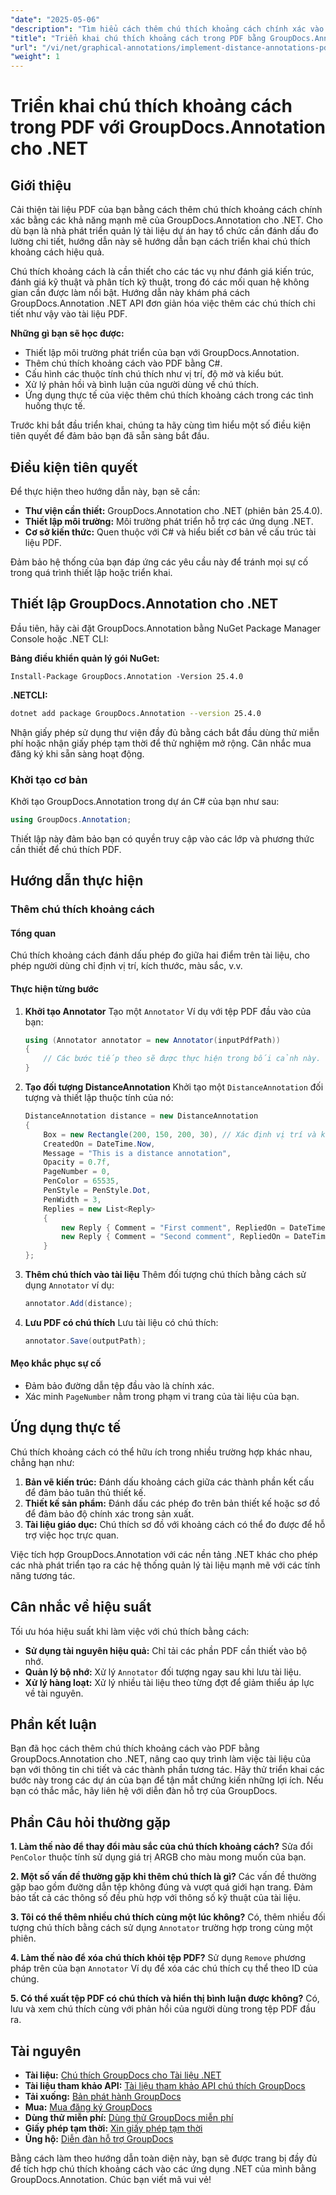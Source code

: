 ```yaml
---
"date": "2025-05-06"
"description": "Tìm hiểu cách thêm chú thích khoảng cách chính xác vào tài liệu PDF của bạn bằng GroupDocs.Annotation cho .NET. Hướng dẫn này bao gồm thiết lập, cấu hình và ứng dụng thực tế."
"title": "Triển khai chú thích khoảng cách trong PDF bằng GroupDocs.Annotation cho .NET"
"url": "/vi/net/graphical-annotations/implement-distance-annotations-pdfs-groupdocs-dotnet/"
"weight": 1
---
```


# Triển khai chú thích khoảng cách trong PDF với GroupDocs.Annotation cho .NET

## Giới thiệu

Cải thiện tài liệu PDF của bạn bằng cách thêm chú thích khoảng cách chính xác bằng các khả năng mạnh mẽ của GroupDocs.Annotation cho .NET. Cho dù bạn là nhà phát triển quản lý tài liệu dự án hay tổ chức cần đánh dấu đo lường chi tiết, hướng dẫn này sẽ hướng dẫn bạn cách triển khai chú thích khoảng cách hiệu quả.

Chú thích khoảng cách là cần thiết cho các tác vụ như đánh giá kiến trúc, đánh giá kỹ thuật và phân tích kỹ thuật, trong đó các mối quan hệ không gian cần được làm nổi bật. Hướng dẫn này khám phá cách GroupDocs.Annotation .NET API đơn giản hóa việc thêm các chú thích chi tiết như vậy vào tài liệu PDF.

**Những gì bạn sẽ học được:**
- Thiết lập môi trường phát triển của bạn với GroupDocs.Annotation.
- Thêm chú thích khoảng cách vào PDF bằng C#.
- Cấu hình các thuộc tính chú thích như vị trí, độ mờ và kiểu bút.
- Xử lý phản hồi và bình luận của người dùng về chú thích.
- Ứng dụng thực tế của việc thêm chú thích khoảng cách trong các tình huống thực tế.

Trước khi bắt đầu triển khai, chúng ta hãy cùng tìm hiểu một số điều kiện tiên quyết để đảm bảo bạn đã sẵn sàng bắt đầu.

## Điều kiện tiên quyết

Để thực hiện theo hướng dẫn này, bạn sẽ cần:
- **Thư viện cần thiết:** GroupDocs.Annotation cho .NET (phiên bản 25.4.0).
- **Thiết lập môi trường:** Môi trường phát triển hỗ trợ các ứng dụng .NET.
- **Cơ sở kiến thức:** Quen thuộc với C# và hiểu biết cơ bản về cấu trúc tài liệu PDF.

Đảm bảo hệ thống của bạn đáp ứng các yêu cầu này để tránh mọi sự cố trong quá trình thiết lập hoặc triển khai.

## Thiết lập GroupDocs.Annotation cho .NET

Đầu tiên, hãy cài đặt GroupDocs.Annotation bằng NuGet Package Manager Console hoặc .NET CLI:

**Bảng điều khiển quản lý gói NuGet:**
```shell
Install-Package GroupDocs.Annotation -Version 25.4.0
```

**.NETCLI:**
```bash
dotnet add package GroupDocs.Annotation --version 25.4.0
```

Nhận giấy phép sử dụng thư viện đầy đủ bằng cách bắt đầu dùng thử miễn phí hoặc nhận giấy phép tạm thời để thử nghiệm mở rộng. Cân nhắc mua đăng ký khi sẵn sàng hoạt động.

### Khởi tạo cơ bản

Khởi tạo GroupDocs.Annotation trong dự án C# của bạn như sau:
```csharp
using GroupDocs.Annotation;
```

Thiết lập này đảm bảo bạn có quyền truy cập vào các lớp và phương thức cần thiết để chú thích PDF.

## Hướng dẫn thực hiện

### Thêm chú thích khoảng cách

#### Tổng quan

Chú thích khoảng cách đánh dấu phép đo giữa hai điểm trên tài liệu, cho phép người dùng chỉ định vị trí, kích thước, màu sắc, v.v.

#### Thực hiện từng bước
1. **Khởi tạo Annotator**
   Tạo một `Annotator` Ví dụ với tệp PDF đầu vào của bạn:
   ```csharp
   using (Annotator annotator = new Annotator(inputPdfPath))
   {
       // Các bước tiếp theo sẽ được thực hiện trong bối cảnh này.
   }
   ```
2. **Tạo đối tượng DistanceAnnotation**
   Khởi tạo một `DistanceAnnotation` đối tượng và thiết lập thuộc tính của nó:
   ```csharp
   DistanceAnnotation distance = new DistanceAnnotation
   {
       Box = new Rectangle(200, 150, 200, 30), // Xác định vị trí và kích thước.
       CreatedOn = DateTime.Now,
       Message = "This is a distance annotation",
       Opacity = 0.7f,
       PageNumber = 0,
       PenColor = 65535,
       PenStyle = PenStyle.Dot,
       PenWidth = 3,
       Replies = new List<Reply>
       {
           new Reply { Comment = "First comment", RepliedOn = DateTime.Now },
           new Reply { Comment = "Second comment", RepliedOn = DateTime.Now }
       }
   };
   ```
3. **Thêm chú thích vào tài liệu**
   Thêm đối tượng chú thích bằng cách sử dụng `Annotator` ví dụ:
   ```csharp
   annotator.Add(distance);
   ```
4. **Lưu PDF có chú thích**
   Lưu tài liệu có chú thích:
   ```csharp
   annotator.Save(outputPath);
   ```

#### Mẹo khắc phục sự cố
- Đảm bảo đường dẫn tệp đầu vào là chính xác.
- Xác minh `PageNumber` nằm trong phạm vi trang của tài liệu của bạn.

## Ứng dụng thực tế

Chú thích khoảng cách có thể hữu ích trong nhiều trường hợp khác nhau, chẳng hạn như:
1. **Bản vẽ kiến trúc:** Đánh dấu khoảng cách giữa các thành phần kết cấu để đảm bảo tuân thủ thiết kế.
2. **Thiết kế sản phẩm:** Đánh dấu các phép đo trên bản thiết kế hoặc sơ đồ để đảm bảo độ chính xác trong sản xuất.
3. **Tài liệu giáo dục:** Chú thích sơ đồ với khoảng cách có thể đo được để hỗ trợ việc học trực quan.

Việc tích hợp GroupDocs.Annotation với các nền tảng .NET khác cho phép các nhà phát triển tạo ra các hệ thống quản lý tài liệu mạnh mẽ với các tính năng tương tác.

## Cân nhắc về hiệu suất

Tối ưu hóa hiệu suất khi làm việc với chú thích bằng cách:
- **Sử dụng tài nguyên hiệu quả:** Chỉ tải các phần PDF cần thiết vào bộ nhớ.
- **Quản lý bộ nhớ:** Xử lý `Annotator` đối tượng ngay sau khi lưu tài liệu.
- **Xử lý hàng loạt:** Xử lý nhiều tài liệu theo từng đợt để giảm thiểu áp lực về tài nguyên.

## Phần kết luận

Bạn đã học cách thêm chú thích khoảng cách vào PDF bằng GroupDocs.Annotation cho .NET, nâng cao quy trình làm việc tài liệu của bạn với thông tin chi tiết và các thành phần tương tác. Hãy thử triển khai các bước này trong các dự án của bạn để tận mắt chứng kiến những lợi ích. Nếu bạn có thắc mắc, hãy liên hệ với diễn đàn hỗ trợ của GroupDocs.

## Phần Câu hỏi thường gặp

**1. Làm thế nào để thay đổi màu sắc của chú thích khoảng cách?**
   Sửa đổi `PenColor` thuộc tính sử dụng giá trị ARGB cho màu mong muốn của bạn.

**2. Một số vấn đề thường gặp khi thêm chú thích là gì?**
   Các vấn đề thường gặp bao gồm đường dẫn tệp không đúng và vượt quá giới hạn trang. Đảm bảo tất cả các thông số đều phù hợp với thông số kỹ thuật của tài liệu.

**3. Tôi có thể thêm nhiều chú thích cùng một lúc không?**
   Có, thêm nhiều đối tượng chú thích bằng cách sử dụng `Annotator` trường hợp trong cùng một phiên.

**4. Làm thế nào để xóa chú thích khỏi tệp PDF?**
   Sử dụng `Remove` phương pháp trên của bạn `Annotator` Ví dụ để xóa các chú thích cụ thể theo ID của chúng.

**5. Có thể xuất tệp PDF có chú thích và hiển thị bình luận được không?**
   Có, lưu và xem chú thích cùng với phản hồi của người dùng trong tệp PDF đầu ra.

## Tài nguyên
- **Tài liệu:** [Chú thích GroupDocs cho Tài liệu .NET](https://docs.groupdocs.com/annotation/net/)
- **Tài liệu tham khảo API:** [Tài liệu tham khảo API chú thích GroupDocs](https://reference.groupdocs.com/annotation/net/)
- **Tải xuống:** [Bản phát hành GroupDocs](https://releases.groupdocs.com/annotation/net/)
- **Mua:** [Mua đăng ký GroupDocs](https://purchase.groupdocs.com/buy)
- **Dùng thử miễn phí:** [Dùng thử GroupDocs miễn phí](https://releases.groupdocs.com/annotation/net/)
- **Giấy phép tạm thời:** [Xin giấy phép tạm thời](https://purchase.groupdocs.com/temporary-license/)
- **Ủng hộ:** [Diễn đàn hỗ trợ GroupDocs](https://forum.groupdocs.com/c/annotation/) 

Bằng cách làm theo hướng dẫn toàn diện này, bạn sẽ được trang bị đầy đủ để tích hợp chú thích khoảng cách vào các ứng dụng .NET của mình bằng GroupDocs.Annotation. Chúc bạn viết mã vui vẻ!